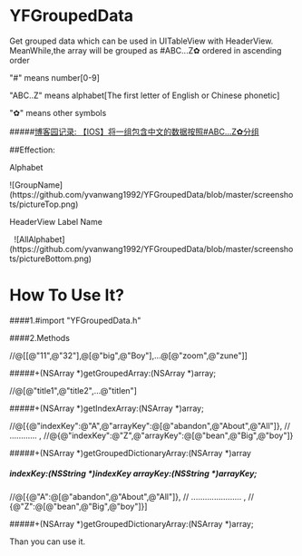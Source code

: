 # YFGroupedData
Get grouped data which can be used in UITableView with HeaderView. 
MeanWhile,the array will be grouped as #ABC...Z✿ ordered in ascending order 

"#"      means  number[0-9] <p/>
"ABC..Z" means  alphabet[The first letter of English or Chinese phonetic] <p/>
"✿"      means  other symbols<p/>
  

#####[博客园记录: 【IOS】将一组包含中文的数据按照#ABC...Z✿分组](http://www.cnblogs.com/yffswyf/p/5542852.html)

##Effection: 

Alphabet 
<p/>
  ![GroupName](https://github.com/yvanwang1992/YFGroupedData/blob/master/screenshots/pictureTop.png)

HeaderView Label Name
<p/>
  ![AllAlphabet](https://github.com/yvanwang1992/YFGroupedData/blob/master/screenshots/pictureBottom.png)


# How To Use It?

####1.#import "YFGroupedData.h"


####2.Methods<p/>

//@[[@"11",@"32"],@[@"big",@"Boy"],...@[@"zoom",@"zune"]]<p/>
#####+(NSArray *)getGroupedArray:(NSArray *)array;

//@[@"title1",@"title2",...@"titlen"]<p/>
#####+(NSArray *)getIndexArray:(NSArray *)array;


//@[{@"indexKey":@"A",@"arrayKey":@[@"abandon",@"About",@"All"]},
//                    ............                              ,
//@{@"indexKey":@"Z",@"arrayKey":@[@"bean",@"Big",@"boy"]}<p/>
#####+(NSArray *)getGroupedDictionaryArray:(NSArray *)array
##### indexKey:(NSString *)indexKey arrayKey:(NSString *)arrayKey;

//@[{@"A":@[@"abandon",@"About",@"All"]},
//       ......................         ,
//  {@"Z":@[@"bean",@"Big",@"boy"]}]<p/>
#####+(NSArray *)getGroupedDictionaryArray:(NSArray *)array;


Than you can use it.
